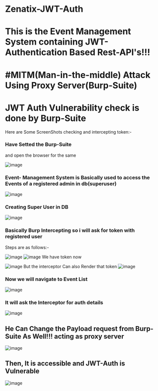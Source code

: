 # Zenatix-JWT-Auth
<h1>This is the Event Management System containing JWT- Authentication Based Rest-API's!!!</h1>
<h1>#MITM(Man-in-the-middle) Attack Using Proxy Server(Burp-Suite)</h1>
<h1>JWT Auth Vulnerability check is done by Burp-Suite </h1>
Here are Some  ScreenShots checking and intercepting token:-
<h3>Have Setted the Burp-Suite</h3> and open the browser for the same

![image](https://github.com/Harnyx-Dope/Zenatix-JWT-Auth/assets/85693353/f246babc-6c45-45ef-86c7-09c4119d330b)
<h3>Event- Management System is Basically used to access the Events of a registered admin in db(superuser)</h3>

![image](https://github.com/Harnyx-Dope/Zenatix-JWT-Auth/assets/85693353/dc48eae1-7dd4-4f8e-910c-59f3dcbe9c69)
<h3>Creating Super User in DB</h3>

![image](https://github.com/Harnyx-Dope/Zenatix-JWT-Auth/assets/85693353/67be4157-2edf-43a6-8760-abc09c35ca9a)
<h3>Basically Burp Intercepting so i will ask for token with registered user</h3>
Steps are as follows:-

![image](https://github.com/Harnyx-Dope/Zenatix-JWT-Auth/assets/85693353/2435f693-7ae3-4c1f-96b1-f271abcd1e80)
![image](https://github.com/Harnyx-Dope/Zenatix-JWT-Auth/assets/85693353/186a10c5-e519-4ba4-a0f9-0122a597cce8)
We have token now 

![image](https://github.com/Harnyx-Dope/Zenatix-JWT-Auth/assets/85693353/cc97062d-9f9e-4cf5-9d61-af4056fe3eb3)
But the interceptor Can also Render that token
![image](https://github.com/Harnyx-Dope/Zenatix-JWT-Auth/assets/85693353/9c587de8-95f6-4abf-a04e-f8053662b812)
<h3>Now we will navigate to Event List</h3>

![image](https://github.com/Harnyx-Dope/Zenatix-JWT-Auth/assets/85693353/57f2dd9f-0b71-4a6b-a2c7-0bdb7b68a09e)
<h3>It will ask the Interceptor for auth details</h3>

![image](https://github.com/Harnyx-Dope/Zenatix-JWT-Auth/assets/85693353/7cb2d49b-03cf-4cc7-8705-87bef4fa61dd)
<h2>He Can Change the Payload request from Burp-Suite As Well!!! acting as proxy server</h2>

![image](https://github.com/Harnyx-Dope/Zenatix-JWT-Auth/assets/85693353/7e0788c9-5055-4537-8622-e14b21838416)
<h2>Then, It is accessible and JWT-Auth is Vulnerable</h2>

![image](https://github.com/Harnyx-Dope/Zenatix-JWT-Auth/assets/85693353/0e1072bf-8f0e-4fb8-9fa8-ef4fc28d5611)

